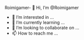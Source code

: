 Roimigamer- 👋 Hi, I’m @Roimigamer
- 👀 I’m interested in ...
- 🌱 I’m currently learning ...
- 💞️ I’m looking to collaborate on ...
- 📫 How to reach me ...

<!---
Roimigamer/Roimigamer is a ✨ special ✨ repository because its `README.md` (this file) appears on your GitHub profile.
You can click the Preview link to take a look at your changes.
--->
